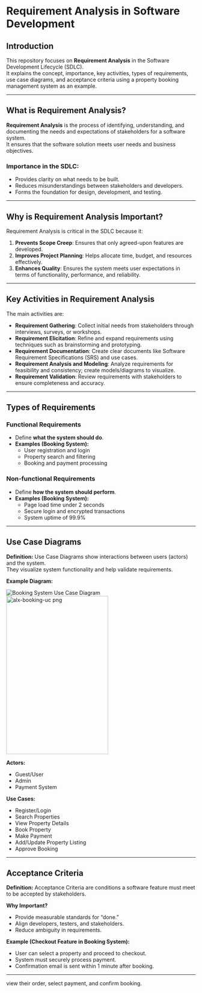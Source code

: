 # Requirement Analysis in Software Development

## Introduction
This repository focuses on **Requirement Analysis** in the Software Development Lifecycle (SDLC).  
It explains the concept, importance, key activities, types of requirements, use case diagrams, and acceptance criteria using a property booking management system as an example.

---

## What is Requirement Analysis?
**Requirement Analysis** is the process of identifying, understanding, and documenting the needs and expectations of stakeholders for a software system.  
It ensures that the software solution meets user needs and business objectives.

### Importance in the SDLC:
- Provides clarity on what needs to be built.  
- Reduces misunderstandings between stakeholders and developers.  
- Forms the foundation for design, development, and testing.

---

## Why is Requirement Analysis Important?
Requirement Analysis is critical in the SDLC because it:  
1. **Prevents Scope Creep**: Ensures that only agreed-upon features are developed.  
2. **Improves Project Planning**: Helps allocate time, budget, and resources effectively.  
3. **Enhances Quality**: Ensures the system meets user expectations in terms of functionality, performance, and reliability.  

---

## Key Activities in Requirement Analysis
The main activities are:  

- **Requirement Gathering**: Collect initial needs from stakeholders through interviews, surveys, or workshops.  
- **Requirement Elicitation**: Refine and expand requirements using techniques such as brainstorming and prototyping.  
- **Requirement Documentation**: Create clear documents like Software Requirement Specifications (SRS) and use cases.  
- **Requirement Analysis and Modeling**: Analyze requirements for feasibility and consistency; create models/diagrams to visualize.  
- **Requirement Validation**: Review requirements with stakeholders to ensure completeness and accuracy.  

---

## Types of Requirements

### Functional Requirements
- Define **what the system should do**.  
- **Examples (Booking System):**  
  - User registration and login  
  - Property search and filtering  
  - Booking and payment processing  

### Non-functional Requirements
- Define **how the system should perform**.  
- **Examples (Booking System):**  
  - Page load time under 2 seconds  
  - Secure login and encrypted transactions  
  - System uptime of 99.9%  

---

## Use Case Diagrams
**Definition:** Use Case Diagrams show interactions between users (actors) and the system.  
They visualize system functionality and help validate requirements.  

**Example Diagram:**  

![Booking System Use Case Diagram](<img width="271" height="421" alt="alx-booking-uc png" src="https://github.com/user-attachments/assets/968b1462-5e07-4aaf-ba1f-730ce14a7b28" />
)
<img width="271" height="421" alt="alx-booking-uc png" src="https://github.com/user-attachments/assets/2ff4e512-9029-4307-8604-fc136516cae6" />

**Actors:**  
- Guest/User  
- Admin  
- Payment System  

**Use Cases:**  
- Register/Login  
- Search Properties  
- View Property Details  
- Book Property  
- Make Payment  
- Add/Update Property Listing  
- Approve Booking  

---

## Acceptance Criteria
**Definition:** Acceptance Criteria are conditions a software feature must meet to be accepted by stakeholders.  

**Why Important?**  
- Provide measurable standards for “done.”  
- Align developers, testers, and stakeholders.  
- Reduce ambiguity in requirements.  

**Example (Checkout Feature in Booking System):**  
- User can select a property and proceed to checkout.  
- System must securely process payment.  
- Confirmation email is sent within 1 minute after booking.  

---
view their order, select payment, and confirm booking.
